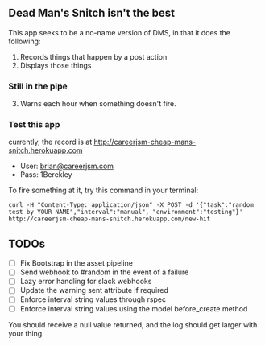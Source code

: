 ## Dead Man's Snitch isn't the best

This app seeks to be a no-name version of DMS, in that it does the following:
1. Records things that happen by a post action
2. Displays those things

### Still in the pipe
3. Warns each hour when something doesn't fire.

### Test this app
currently, the record is at http://careerjsm-cheap-mans-snitch.herokuapp.com
- User: brian@careerjsm.com
- Pass: 1Berekley

To fire something at it, try this command in your terminal:
```shell
curl -H "Content-Type: application/json" -X POST -d '{"task":"random test by YOUR NAME","interval":"manual", "environment":"testing"}' http://careerjsm-cheap-mans-snitch.herokuapp.com/new-hit
```

## TODOs
- [ ] Fix Bootstrap in the asset pipeline
- [ ] Send webhook to #random in the event of a failure
- [ ] Lazy error handling for slack webhooks
- [ ] Update the warning sent attribute if required
- [ ] Enforce interval string values through rspec
- [ ] Enforce interval string values using the model before_create method

You should receive a null value returned, and the log should get larger with your thing.
